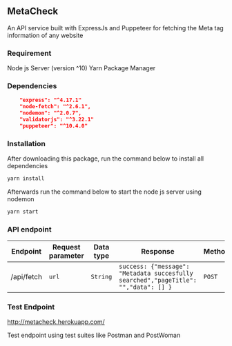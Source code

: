 ## MetaCheck

An API service built with ExpressJs and Puppeteer for fetching the Meta tag information of any website

### Requirement

Node js Server (version ^10)
Yarn Package Manager

### Dependencies

```json
    "express": "^4.17.1"
    "node-fetch": "^2.6.1",
    "nodemon": "^2.0.7",
    "validatorjs": "^3.22.1"
    "puppeteer": "^10.4.0"
```

### Installation

After downloading this package, run the command below to install all dependencies

```bash
yarn install
```

Afterwards run the command below to start the node js server using nodemon

```bash
yarn start
```

### API endpoint

| Endpoint   | Request parameter | Data type | Response                                                                            | Method |
| ---------- | ----------------- | --------- | ----------------------------------------------------------------------------------- | ------ |
| /api/fetch | `url`             | `String`  | `success: {"message": "Metadata succesfully searched","pageTitle": "","data": [] }` | `POST` |

### Test Endpoint

http://metacheck.herokuapp.com/

Test endpoint using test suites like Postman and PostWoman
